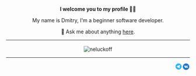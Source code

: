 <p align="center"><b>I welcome you to my profile 👋🏻</b></p>
<p align="center">My name is Dmitry, I'm a beginner software developer.</p>
<p align="center">💬 Ask me about anything <a href="https://github.com/neluckoff/neluckoff/issues">here</a>.</p>

<hr align="center"/>

<p align="center"><img align="center" src="https://github-readme-stats.vercel.app/api/top-langs?username=neluckoff&show_icons=true&title_color=262626&bg_color=ffffff&hide_border=true&locale=en&layout=compact" alt="neluckoff" /></p>

<hr align="center"/>

<a href="https://vk.com/neluckoff"> 
  <img align="right" alt="neluckoff | VK" width="21px" src="https://github.com/neluckoff/neluckoff/blob/main/assets/vk.svg" />
</a>

<a href="https://t.me/neluckoff">
  <img align="right" alt="neluckoff | Telegram" width="20px" src="https://github.com/neluckoff/neluckoff/blob/main/assets/telegram.svg" />
</a>
